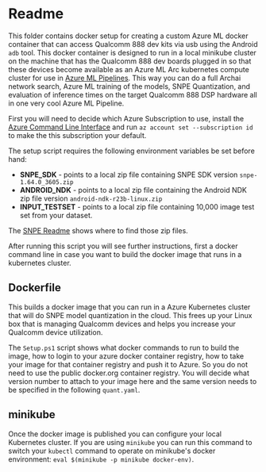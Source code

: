 # Readme

This folder contains docker setup for creating a custom Azure ML docker container that can access
Qualcomm 888 dev kits via usb using the Android `adb` tool. This docker container is designed to run
in a local minikube cluster on the machine that has the Qualcomm 888 dev boards plugged in so that
these devices become available as an Azure ML Arc kubernetes compute cluster for use in [Azure ML
Pipelines](https://learn.microsoft.com/en-us/azure/machine-learning/tutorial-pipeline-python-sdk).
This way you can do a full Archai network search, Azure ML training of the models, SNPE
Quantization, and evaluation of inference times on the target Qualcomm 888 DSP hardware all in one
very cool Azure ML Pipeline.

First you will need to decide which Azure Subscription to use, install the
[Azure Command Line Interface](https://docs.microsoft.com/en-us/cli/azure/install-azure-cli-windows?tabs=azure-cli)
and run `az account set --subscription id` to make the this subscription your default.

The setup script requires the following environment variables be set before hand:

- **SNPE_SDK** - points to a local zip file containing SNPE SDK version `snpe-1.64.0_3605.zip`
- **ANDROID_NDK** - points to a local zip file containing the Android NDK zip file version `android-ndk-r23b-linux.zip`
- **INPUT_TESTSET** - points to a local zip file containing 10,000 image test set from your dataset.

The [SNPE Readme](../snpe/readme.md) shows where to find those zip files.

After running this script you will see further instructions, first a docker command line in case you
want to build the docker image that runs in a kubernetes cluster.

## Dockerfile

This builds a docker image that you can run in a Azure Kubernetes cluster that will do SNPE model
quantization in the cloud.  This frees up your Linux box that is managing Qualcomm devices and helps
you increase your Qualcomm device utilization.

The `Setup.ps1` script shows what docker commands to run to build the image, how to login to your
azure docker container registry, how to take your image for that container registry and push it
to Azure.  So you do not need to use the public docker.org container registry.  You will decide
what version number to attach to your image here and the same version needs to be specified in the
following `quant.yaml`.

## minikube

Once the docker image is published you can configure your local Kubernetes cluster. If you are
using `minikube` you can run this command to switch your `kubectl` command to operate on
minikube's docker environment: `eval $(minikube -p minikube docker-env)`.

